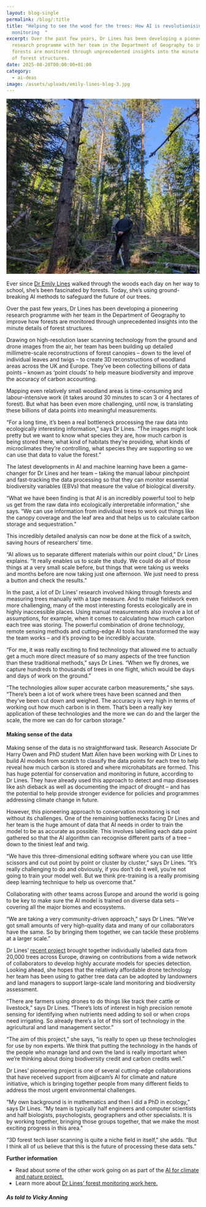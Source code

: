 ```yaml
---
layout: blog-single
permalink: /blog/:title
title: "Helping to see the wood for the trees: How AI is revolutionising forest
  monitoring  "
excerpt: Over the past few years, Dr Lines has been developing a pioneering
  research programme with her team in the Department of Geography to improve how
  forests are monitored through unprecedented insights into the minute details
  of forest structures.
date: 2025-08-28T00:00:00+01:00
category:
  - ai-deas
image: /assets/uploads/emily-lines-blog-3.jpg
---
```

![](/assets/uploads/emily-lines-blog-5.jpg)

Ever since [Dr Emily Lines](https://www.geog.cam.ac.uk/people/lines/) walked through the woods each day on her way to school, she’s been fascinated by forests. Today, she’s using ground-breaking AI methods to safeguard the future of our trees.

Over the past few years, Dr Lines has been developing a pioneering research programme with her team in the Department of Geography to improve how forests are monitored through unprecedented insights into the minute details of forest structures.

Drawing on high-resolution laser scanning technology from the ground and drone images from the air, her team has been building up detailed millimetre-scale reconstructions of forest canopies – down to the level of individual leaves and twigs –  to create 3D reconstructions of woodland areas across the UK and Europe. They’ve been collecting billions of data points – known as ‘point clouds’ to help measure biodiversity and improve the accuracy of carbon accounting.

Mapping even relatively small woodland areas is time-consuming and labour-intensive work (it takes around 30 minutes to scan 3 or 4 hectares of forest). But what has been even more challenging, until now, is translating these billions of data points into meaningful measurements.

“For a long time, it’s been a real bottleneck processing the raw data into ecologically interesting information,” says Dr Lines. “The images might look pretty but we want to know what species they are, how much carbon is being stored there, what kind of habitats they’re providing, what kinds of microclimates they’re controlling, what species they are supporting so we can use that data to value the forest.”

The latest developments in AI and machine learning have been a game-changer for Dr Lines and her team – taking the manual labour pinchpoint and fast-tracking the data processing so that they can monitor essential biodiversity variables (EBVs)  that measure the value of biological diversity.

“What we have been finding is that AI is an incredibly powerful tool to help us get from the raw data into ecologically interpretable information,” she says. “We can use information from individual trees to work out things like the canopy coverage and the leaf area and that helps us to calculate carbon storage and sequestration.”

This incredibly detailed analysis can now be done at the flick of a switch, saving hours of researchers’ time.

“AI allows us to separate different materials within our point cloud,” Dr Lines explains. “It really enables us to scale the study. We could do all of those things at a very small scale before, but things that were taking us weeks and months before are now taking just one afternoon. We just need to press a button and check the results.”

In the past, a lot of Dr Lines’ research involved hiking through forests and measuring trees manually with a tape measure. And to make fieldwork even more challenging, many of the most interesting forests ecologically are in highly inaccessible places. Using manual measurements also involve a lot of assumptions, for example, when it comes to calculating how much carbon each tree was storing. The powerful combination of drone technology, remote sensing methods and cutting-edge AI tools has transformed the way the team works – and it’s proving to be incredibly accurate.

“For me, it was really exciting to find technology that allowed me to actually get a much more direct measure of so many aspects of the tree function than these traditional methods,” says Dr Lines. “When we fly drones, we capture hundreds to thousands of trees in one flight, which would be days and days of work on the ground.”

“The technologies allow super accurate carbon measurements,” she says. “There’s been a lot of work where trees have been scanned and then they’ve been cut down and weighed. The accuracy is very high in terms of working out how much carbon is in them. That’s been a really key application of these technologies and the more we can do and the larger the scale, the more we can do for carbon storage.”

#### **Making sense of the data**

Making sense of the data is no straightforward task. Research Associate Dr Harry Owen and PhD student Matt Allen have been working with Dr Lines to build AI models from scratch to classify the data points for each tree to help reveal how much carbon is stored and where microhabitats are formed. This has huge potential for conservation and monitoring in future, according to Dr Lines. They have already used this approach to detect and map diseases like ash dieback as well as documenting the impact of drought – and has the potential to help provide stronger evidence for policies and programmes addressing climate change in future.

However, this pioneering approach to conservation monitoring is not without its challenges. One of the remaining bottlenecks facing Dr Lines and her team is the huge amount of data that AI needs in order to train the model to be as accurate as possible. This involves labelling each data point gathered so that the AI algorithm can recognise different parts of a tree – down to the tiniest leaf and twig.

“We have this three-dimensional editing software where you can use little scissors and cut out point by point or cluster by cluster,” says Dr Lines. “It’s really challenging to do and obviously, if you don’t do it well, you’re not going to train your model well. But we think pre-training is a really promising deep learning technique to help us overcome that.”

Collaborating with other teams across Europe and around the world is going to be key to make sure the AI model is trained on diverse data sets – covering all the major biomes and ecosystems.

“We are taking a very community-driven approach,” says Dr Lines. “We’ve got small amounts of very high-quality data and many of our collaborators have the same. So by bringing them together, we can tackle these problems at a larger scale.”

Dr Lines’ [recent project](https://besjournals.onlinelibrary.wiley.com/doi/10.1111/2041-210X.14503) brought together individually labelled data from 20,000 trees across Europe, drawing on contributions from a wide network of collaborators to develop highly accurate models for species detection. Looking ahead, she hopes that the relatively affordable drone technology her team has been using to gather tree data can be adopted by landowners and land managers to support large-scale land monitoring and biodiversity assessment.

“There are farmers using drones to do things like track their cattle or livestock,” says Dr Lines. “There’s lots of interest in high precision remote sensing for identifying when nutrients need adding to soil or when crops need irrigating. So already there’s a lot of this sort of technology in the agricultural and land management sector.”

“The aim of this project,” she says, “is really to open up these technologies for use by non experts. We think that putting the technology in the hands of the people who manage land and own the land is really important when we’re thinking about doing biodiversity credit and carbon credits well.”

Dr Lines’ pioneering project is one of several cutting-edge collaborations that have received support from ai@cam’s AI for climate and nature initiative, which is bringing together people from many different fields to address the most urgent environmental challenges.

“My own background is in mathematics and then I did a PhD in ecology,” says Dr Lines. “My team is typically half engineers and computer scientists and half biologists, psychologists, geographers and other specialists. It is by working together, bringing those groups together, that we make the most exciting progress in this area."

“3D forest tech laser scanning is quite a niche field in itself,” she adds. “But I think all of us believe that this is the future of processing these data sets.”

**Further information**

* Read about some of the other work going on as part of the [AI for climate and nature project.](https://ai.conservation.cam.ac.uk/)
* Learn more about [Dr Lines’ forest monitoring work here.](www.linesresearchgroup.com)

##### *A﻿s told to Vicky Anning*